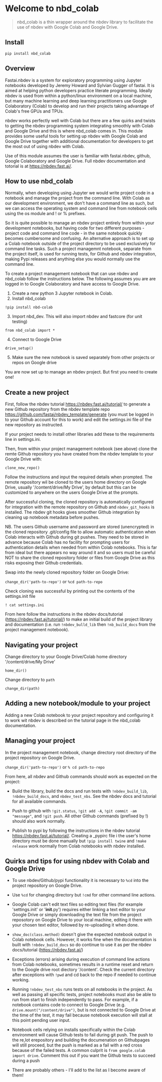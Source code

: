 # Welcome to nbd_colab
> nbd_colab is a thin wrapper around the nbdev library to facilitate the use of nbdev with Google Colab and Google Drive.  


## Install

`pip install nbd_colab`

## Overview

Fastai.nbdev is a system for exploratory programming using Jupyter notebooks developed by Jeremy Howard and Sylvian Gugger of fastai. It is aimed at helping python developers practice literate programming. Ideally nbdev is used from within a python/linux environment on a local machine, but many machine learning and deep learning practitioners use Google Colaboratory (Colab)  to develop and run their projects taking advantage of Colab's free GPUs and TPUs.

nbdev works perfectly well with Colab but there are a few quirks and twists to getting the nbdev programming system integrating smoothly with Colab and Google Drive and this is where nbd_colab comes in. This module provides some useful tools for setting up nbdev with Google Colab and Google Drive together with additional documentation for developers to get the most out of using nbdev with Colab. 

Use of this module assumes the user is familiar with fastai.nbdev, github, Google Colaboratory and Google Drive. Full nbdev documentation and totorial is at https://nbdev.fast.ai/.

## How to use nbd_colab

Normally, when developing using Jupyter we would write project code in a notebook and manage the project from the command line. With Colab as our development environment, we don't have a command line as such, but we can access the operating system and command line from notebook cells using the os module and ! or % prefixes. 

So it is quite possible to manage an nbdev project entirely from within your development notebooks, but having code for two different purposes - project code and command line code - in the same notebook quickly becomes cumbersome and confusing. An alternative approach is to set up a Colab notebook outside of the project directory to be used exclusively for command line tasks. Such a project managemnt notebook, separate from the project itself, is used for running tests, for Github and nbdev integration, making Pypi releases and anything else you would normally use the command line. 

To create a project management notebook that can use nbdev and nbd_colab follow the instructions below. The following assumes you are are logged in to Google Colaboratory and have access to Google Drive.

1.  Create a new python 3 Jupyter notebook in Colab.
2.  Install nbd_colab 
```
!pip install nbd-colab
```
3.  Import nbd_dev. This will also import nbdev and fastcore (for unit testing)
```
from nbd_colab import *
``` 
4.  Connect to Google Drive 
```
drive_setup()
```
5.  Make sure the new notebook is saved separately from other projects or repos on Google drive

You are now set up to manage an nbdev project. But first you need to create one! 

## Create a new project

First, follow the nbdev tutorial https://nbdev.fast.ai/tutorial/ to generate a new Github repository from the nbdev template repo https://github.com/fastai/nbdev_template/generate (you must be logged in to your Github account for this to work) and edit the settings.ini file of the new repository as instructed. 

If your project needs to install other libraries add these to the requirements line in settings.ini.

Then, from within your project management notebook (see above) clone the remte Github repository you have created from the nbdev template to your Google Drive with:

```clone_new_repo()```

Follow the instructions and input the required details when prompted. The remote repository wil be cloned to the users home directory on Google Drive, usually '/content/drive/My Drive', by default but this can be customized to anywhere on the users Google Drive at the prompts. 

After successful cloning, the cloned repository is automatically configured for integration with the remote repository on Github and ```nbdev_git_hooks``` is installed. The nbdev git hooks gives smoother Github integration by cleaning up notebook metadata before pushes. 

NB. The users Github username and password are stored (unencrypted) in the cloned repository .git/config file to allow automatic authentication when Colab interacts with Github during git pushes. They need to be stored in advance because Colab has no facility for prompting users for authentication details when needed from within Colab notebooks. This is far from ideal but there appears no way around it and so users must be careful NOT to share the cloned repository folder or files from Google Drive as this risks exposing their Github credentials. 



Swap into the newly cloned repository folder on Google Drive:

```change_dir('path-to-repo')``` or ```%cd path-to-repo```

Check cloning was successful by printing out the contents of the settings.init file

```! cat settings.ini```

From here follow the instructions in the nbdev docs/tutorial (https://nbdev.fast.ai/tutorial/) to make an initial build of the project library and documentation (i.e. run ```!nbdev_bulld_lib``` then ```!nb_build_docs``` from the project management notebook).



## Navigating your project

Change directory to your Google Drive/Colab home directory '/content/drive/My Drive'

`home_dir()`


Change directory to ```path```

```change_dir(path)```


## Adding a new notebook/module to your project

Adding a new Colab notebook to your project repository and configuring it to work wit nbdev is described on the tutorial page in the nbd_colab documentation.

## Managing your project

In the project management notebook, change directory root directory of the project repository on Google Drive. 

```change_dir('path-to-repo')```  or  ```% cd path-to-repo```

From here, all nbdev and Github commands should work as expected on the project:

*    Build the library, build the docs and run tests with ```!nbdev_build_lib```, ```!nbdev_build_docs```, and ```nbdev_test_nbs```. See the nbdev docs and tutorial for all available commands. 

*    Push to github with  ```!git.status```, ```!git add -A```, ```!git commit -am "message"```, and ```!git push```. All other Github commands (prefixed by !) should also work normally.

*    Publish to pypi by following the instructions in the nbdev tutorial https://nbdev.fast.ai/tutorial/. Creating a _pypirc file i the user's home directory must be done manually but ```!pip install twine``` and ```!make release``` work normally from Colab notebooks with nbdev installed. 




## Quirks and tips for using nbdev with Colab and Google Drive



*   To use nbdev/Github/pypi functionality it is necessary to ```%cd``` into the project repository on Google Drive. 

*   Use ```%cd``` for changing directory but ```!cmd``` for other command line actions.

*   Google Colab can't edit text files so editing text files (for example 'settings.init' or '__init__.py') requires either linking a text editor to your Google Drive or simply downloading the text file from the project reposotory on Google Drive to your local machine, editing it there with your chosen text editor, followed by re-uploading it when done.

*   ```show_doc(class.method)``` doesn't give the expected notebook output in Colab notebook cells. However, it works fine when the documentation is built with ```!nbdev_build_docs``` so do continue to use it as per the nbdev docs/tutorial (https://nbdev.fast.ai/) 

*   Exceptions (errors) arising during execution of command line actions from Colab notebooks, sometimes results in a runtime reset and return to the Google drive root diectory '/content'. Check the current directory after exceptions with ```!pwd``` and cd back to the repo if needed to continue working. 

*   Running ```!nbdev_test_nbs``` runs tests on all notebooks in the project. As well as passing all specific tests, project notebooks must also be able to run from start to finish independently to pass. For example, if a notebook contains code to connect to Google Drive (e.g. ```drive.mount("/content/drive")```,  but is not connected to Google Drive at the time of the test, it may fail because notebook execution will stall at this point pending user input. 

*   Notebook cells relying on installs specifically within the Colab environment will cause Github tests to fail during git push. The push to the re,lot erepository and building the documenation on Githubpages will still proceed, but the push is marked as a fail with a red cross because of the failed tests. A common culprit is ```from google.colab import drive```. Comment this out if you want the Github tests to succeed during a push

*   There are probably others - I'll add to the list as I become aware of them!

